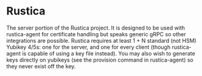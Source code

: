 # Rustica

The server portion of the Rustica project. It is designed to be used with rustica-agent for certificate handling but speaks generic gRPC so other integrations are possible. Rustica requires at least 1 + N standard (not HSM) Yubikey 4/5s: one for the server, and one for every client (though rustica-agent is capable of using a key file instead). You may also wish to generate keys directly on yubikeys (see the provision command in rustica-agent) so they never exist off the key.